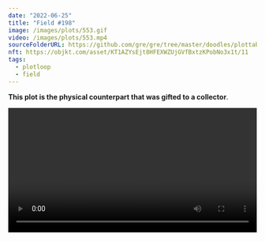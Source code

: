 ```yaml
---
date: "2022-06-25"
title: "Field #198"
image: /images/plots/553.gif
video: /images/plots/553.mp4
sourceFolderURL: https://github.com/gre/gre/tree/master/doodles/plottable-loop-field
nft: https://objkt.com/asset/KT1AZYsEjt8HFEXWZUjGVfBxtzKPobNo3x1t/11
tags:
  - plotloop
  - field
---
```


**This plot is the physical counterpart that was gifted to a collector**.

<video loop autoplay controls src="/images/plots/553video.mp4" width="100%"></video>
